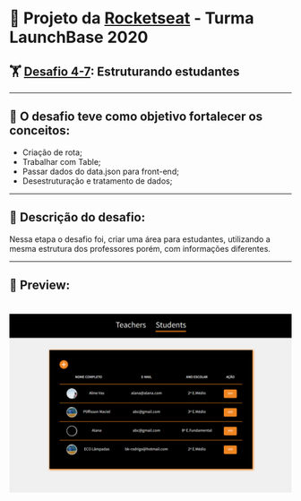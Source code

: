 # 🚀 Projeto da [Rocketseat](https://rocketseat.com.br/) - Turma LaunchBase 2020

## 🏋️‍ [Desafio 4-7](https://github.com/rocketseat-education/bootcamp-launchbase-desafios-04/blob/master/desafios/04-7-students.md): Estruturando estudantes 

---

## 🎯 O desafio teve como objetivo fortalecer os conceitos:
 - Criação de rota;
 - Trabalhar com Table;
 - Passar dados do data.json para front-end;
 - Desestruturação e tratamento de dados;

 ---

## 📑 Descrição do desafio:
Nessa etapa o desafio foi, criar uma área para estudantes, utilizando a mesma estrutura dos professores porém, 
com informações diferentes.

 ---

 ## 🎥 Preview:

<h1>
    <img src="public/assets/img-git/preview4-7.png">
</h1>

